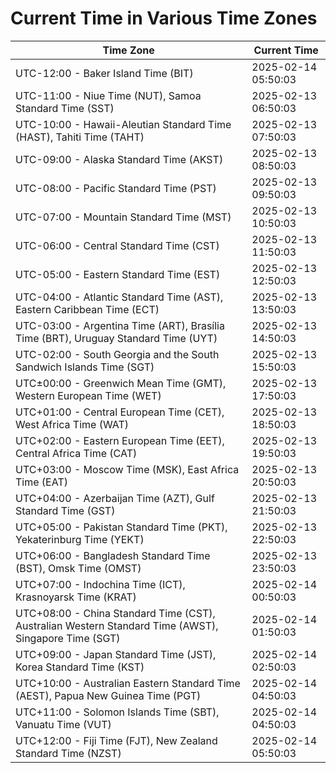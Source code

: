 # Current Time in Various Time Zones

| Time Zone | Current Time |
|-----------|--------------|
| UTC-12:00 - Baker Island Time (BIT) | 2025-02-14 05:50:03 |
| UTC-11:00 - Niue Time (NUT), Samoa Standard Time (SST) | 2025-02-13 06:50:03 |
| UTC-10:00 - Hawaii-Aleutian Standard Time (HAST), Tahiti Time (TAHT) | 2025-02-13 07:50:03 |
| UTC-09:00 - Alaska Standard Time (AKST) | 2025-02-13 08:50:03 |
| UTC-08:00 - Pacific Standard Time (PST) | 2025-02-13 09:50:03 |
| UTC-07:00 - Mountain Standard Time (MST) | 2025-02-13 10:50:03 |
| UTC-06:00 - Central Standard Time (CST) | 2025-02-13 11:50:03 |
| UTC-05:00 - Eastern Standard Time (EST) | 2025-02-13 12:50:03 |
| UTC-04:00 - Atlantic Standard Time (AST), Eastern Caribbean Time (ECT) | 2025-02-13 13:50:03 |
| UTC-03:00 - Argentina Time (ART), Brasília Time (BRT), Uruguay Standard Time (UYT) | 2025-02-13 14:50:03 |
| UTC-02:00 - South Georgia and the South Sandwich Islands Time (SGT) | 2025-02-13 15:50:03 |
| UTC±00:00 - Greenwich Mean Time (GMT), Western European Time (WET) | 2025-02-13 17:50:03 |
| UTC+01:00 - Central European Time (CET), West Africa Time (WAT) | 2025-02-13 18:50:03 |
| UTC+02:00 - Eastern European Time (EET), Central Africa Time (CAT) | 2025-02-13 19:50:03 |
| UTC+03:00 - Moscow Time (MSK), East Africa Time (EAT) | 2025-02-13 20:50:03 |
| UTC+04:00 - Azerbaijan Time (AZT), Gulf Standard Time (GST) | 2025-02-13 21:50:03 |
| UTC+05:00 - Pakistan Standard Time (PKT), Yekaterinburg Time (YEKT) | 2025-02-13 22:50:03 |
| UTC+06:00 - Bangladesh Standard Time (BST), Omsk Time (OMST) | 2025-02-13 23:50:03 |
| UTC+07:00 - Indochina Time (ICT), Krasnoyarsk Time (KRAT) | 2025-02-14 00:50:03 |
| UTC+08:00 - China Standard Time (CST), Australian Western Standard Time (AWST), Singapore Time (SGT) | 2025-02-14 01:50:03 |
| UTC+09:00 - Japan Standard Time (JST), Korea Standard Time (KST) | 2025-02-14 02:50:03 |
| UTC+10:00 - Australian Eastern Standard Time (AEST), Papua New Guinea Time (PGT) | 2025-02-14 04:50:03 |
| UTC+11:00 - Solomon Islands Time (SBT), Vanuatu Time (VUT) | 2025-02-14 04:50:03 |
| UTC+12:00 - Fiji Time (FJT), New Zealand Standard Time (NZST) | 2025-02-14 05:50:03 |
